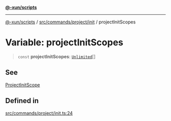 [**@-xun/scripts**](../../../../../README.md)

***

[@-xun/scripts](../../../../../README.md) / [src/commands/project/init](../README.md) / projectInitScopes

# Variable: projectInitScopes

> `const` **projectInitScopes**: [`Unlimited`](../../../../configure/enumerations/UnlimitedGlobalScope.md#unlimited)[]

## See

[ProjectInitScope](../../../../configure/enumerations/UnlimitedGlobalScope.md)

## Defined in

[src/commands/project/init.ts:24](https://github.com/Xunnamius/xscripts/blob/12020afea79f1ec674174f8cb4103ac0b46875c5/src/commands/project/init.ts#L24)
